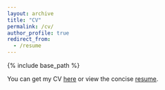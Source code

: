 ```yaml
---
layout: archive
title: "CV"
permalink: /cv/
author_profile: true
redirect_from:
  - /resume
---
```


{% include base_path %}

You can get my CV [here](https://drive.google.com/file/d/1ab7S77xk4OBydCAytQQvFgNRA2pBKAK8/view?usp=sharing) or view the concise [resume](https://drive.google.com/file/d/1b9EB2531yiv0h1CQx1ZW3_AYKeCdfJQY/view?usp=sharing).
